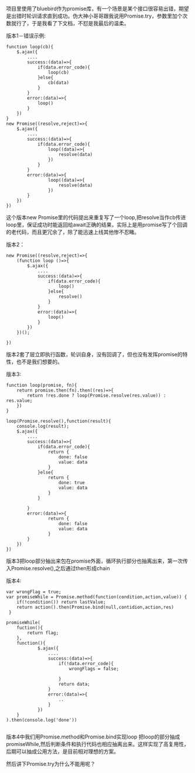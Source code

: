 项目里使用了bluebird作为promise库，有一个场景是某个接口很容易出错，期望是出错时轮训请求直到成功。伪大神小哥哥跟我说用Promise.try，参数里加个次数就行了，于是我看了下文档，不怼是我最后的温柔。

版本1－错误示例:

```
function loop(cb){
    $.ajax({
        ....
        success:(data)=>{
            if(data.error_code){
                loop(cb)
            }else{
                cb(data)
            }
        }
        error:(data)=>{
            loop()
        }
    })
}
new Promise((resolve,reject)=>{
    $.ajax({
        ....
        success:(data)=>{
            if(data.error_code){
                loop((data)=>{
                    resolve(data)
                })
            }
        }
        error:(data)=>{
                loop((data)=>{
                    resolve(data)
                })
        }
    })
})
```
这个版本new Promise里的代码提出来重复写了一个loop,把resolve当作cb传进loop里，保证成功时能返回给await正确的结果，实际上是用promise写了个回调的老代码，而且更冗余了，除了能迅速上线其他惨不忍睹。

版本2：
```
new Promise((resolve,reject)=>{
    (function loop ()=>{
        $.ajax({
            ....
            success:(data)=>{
                if(data.error_code){
                    loop()
                }else{
                    resolve()
                }
            }
            error:(data)=>{
                loop()
            }
        })
    })();

})
```
版本2套了层立即执行函数，轮训自身，没有回调了，但也没有发挥promise的特性，也不是我们想要的。

版本3:
```
function loop(promise, fn){
    return promise.then(fn).then((res)=>{
        return !res.done ? loop(Promise.resolve(res.value)) : res.value;
    })
}

loop(Promise.resolve(),function(result){
    console.log(result);
    $.ajax({
        ....
        success:(data)=>{
            if(data.error_code){
                return {
                    done: false
                    value: data
                }
            }else{
                return {
                    done: true
                    value: data
                }
            }

        }
        error:(data)=>{
                return {
                    done: false
                    value: data
                }
        }
    })
})
```
版本3把loop部分抽出来包在promise外面，循环执行部分也抽离出来，第一次传入Promise.resolve(),之后通过then形成chain


版本4:
```
var wrongFlag = true;
var promiseWhile = Promise.method(function(condition,action,value)) {
    if(!condition()) return lastValue;
    return action().then(Promise.bind(null,contidion,action,res)
 }

promiseWhile(
    fuction(){
        return flag;
    },
    function(){
            $.ajax({
                ....
                success:(data)=>{
                    if(!data.error_code){
                        wrongFlags = false;
                        
                    }
                    return data;
                }
                error:(data)=>{
                    ..
                }
            })
    }
).then(console.log('done'))


```



版本4中我们用Promise.method和Promise.bind实现loop 把loop的部分抽成promiseWhile,然后判断条件和执行代码也相应抽离出来。这样实现了高复用性，后期可以抽成公用方法，是目前相对理想的方案。

然后讲下Promise.try为什么不能用呢？
